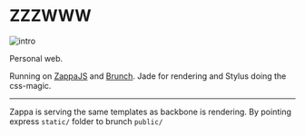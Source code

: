 ZZZWWW
================

![intro](http://25.media.tumblr.com/tumblr_mcujjm7Bay1r68b0fo1_1280.jpg)

Personal web.

Running on [ZappaJS](https://github.com/zappajs/zappajs) and [Brunch](http://www.brunch.io).
Jade for rendering and Stylus doing the css-magic.

---
 
Zappa is serving the same templates as backbone is rendering. By pointing express ```static/``` folder to brunch ```public/```
